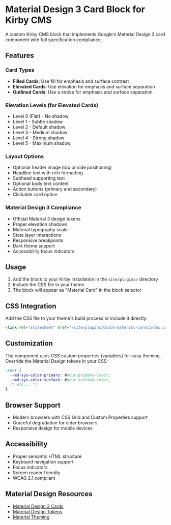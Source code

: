 # Material Design 3 Card Block for Kirby CMS

A custom Kirby CMS block that implements Google's Material Design 3 card component with full specification compliance.

## Features

### Card Types
- **Filled Cards**: Use fill for emphasis and surface contrast
- **Elevated Cards**: Use elevation for emphasis and surface separation  
- **Outlined Cards**: Use a stroke for emphasis and surface separation

### Elevation Levels (for Elevated Cards)
- Level 0 (Flat) - No shadow
- Level 1 - Subtle shadow
- Level 2 - Default shadow
- Level 3 - Medium shadow
- Level 4 - Strong shadow
- Level 5 - Maximum shadow

### Layout Options
- Optional header image (top or side positioning)
- Headline text with rich formatting
- Subhead supporting text
- Optional body text content
- Action buttons (primary and secondary)
- Clickable card option

### Material Design 3 Compliance
- Official Material 3 design tokens
- Proper elevation shadows
- Material typography scale
- State layer interactions
- Responsive breakpoints
- Dark theme support
- Accessibility focus indicators

## Usage

1. Add the block to your Kirby installation in the `site/plugins/` directory
2. Include the CSS file in your theme
3. The block will appear as "Material Card" in the block selector

## CSS Integration

Add the CSS file to your theme's build process or include it directly:

```html
<link rel="stylesheet" href="/site/plugins/block-material-card/index.css">
```

## Customization

The component uses CSS custom properties (variables) for easy theming. Override the Material Design tokens in your CSS:

```css
:root {
  --md-sys-color-primary: #your-primary-color;
  --md-sys-color-surface: #your-surface-color;
  /* etc... */
}
```

## Browser Support

- Modern browsers with CSS Grid and Custom Properties support
- Graceful degradation for older browsers
- Responsive design for mobile devices

## Accessibility

- Proper semantic HTML structure
- Keyboard navigation support
- Focus indicators
- Screen reader friendly
- WCAG 2.1 compliant

## Material Design Resources

- [Material Design 3 Cards](https://m3.material.io/components/cards/overview)
- [Material Design Tokens](https://m3.material.io/foundations/design-tokens/overview)
- [Material Theming](https://m3.material.io/styles/color/the-color-system/key-colors-tones)

